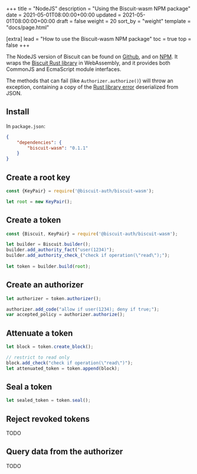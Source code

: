 +++
title = "NodeJS"
description = "Using the Biscuit-wasm NPM package"
date = 2021-05-01T08:00:00+00:00
updated = 2021-05-01T08:00:00+00:00
draft = false
weight = 20
sort_by = "weight"
template = "docs/page.html"

[extra]
lead = "How to use the Biscuit-wasm NPM package"
toc = true
top = false
+++

The NodeJS version of Biscuit can be found on [Github](https://github.com/biscuit-auth/biscuit-wasm),
and on [NPM](https://www.npmjs.com/package/@biscuit-auth/biscuit-wasm). It wraps the
[Biscuit Rust library](https://github.com/biscuit-auth/biscuit-rust) in WebAssembly, and it
provides both CommonJS and EcmaScript module interfaces.

The methods that can fail (like `Authorizer.authorize()`) will throw an exception, containing a
copy of the [Rust library error](https://docs.rs/biscuit-auth/latest/biscuit_auth/error/enum.Token.html)
deserialized from JSON.

## Install

In `package.json`:

```json
{
    "dependencies": {
        "biscuit-wasm": "0.1.1"
    }
}
```

## Create a root key

```javascript
const {KeyPair} = require('@biscuit-auth/biscuit-wasm');

let root = new KeyPair();
```

## Create a token

```javascript
const {Biscuit, KeyPair} = require('@biscuit-auth/biscuit-wasm');

let builder = Biscuit.builder();
builder.add_authority_fact("user(1234)");
builder.add_authority_check_("check if operation(\"read\");");
    
let token = builder.build(root);
```

## Create an authorizer

```javascript
let authorizer = token.authorizer();

authorizer.add_code("allow if user(1234); deny if true;");
var accepted_policy = authorizer.authorize();
```

## Attenuate a token

```javascript
let block = token.create_block();

// restrict to read only
block.add_check("check if operation(\"read\")");
let attenuated_token = token.append(block);
```

## Seal a token

```javascript
let sealed_token = token.seal();
```

## Reject revoked tokens

TODO

## Query data from the authorizer

TODO
